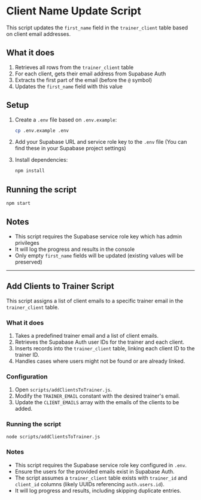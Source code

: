 # Client Name Update Script

This script updates the `first_name` field in the `trainer_client` table based on client email addresses.

## What it does

1. Retrieves all rows from the `trainer_client` table
2. For each client, gets their email address from Supabase Auth
3. Extracts the first part of the email (before the `@` symbol)
4. Updates the `first_name` field with this value

## Setup

1. Create a `.env` file based on `.env.example`:

   ```bash
   cp .env.example .env
   ```

2. Add your Supabase URL and service role key to the `.env` file
   (You can find these in your Supabase project settings)

3. Install dependencies:
   ```bash
   npm install
   ```

## Running the script

```bash
npm start
```

## Notes

- This script requires the Supabase service role key which has admin privileges
- It will log the progress and results in the console
- Only empty `first_name` fields will be updated (existing values will be preserved)

---

## Add Clients to Trainer Script

This script assigns a list of client emails to a specific trainer email in the `trainer_client` table.

### What it does

1.  Takes a predefined trainer email and a list of client emails.
2.  Retrieves the Supabase Auth user IDs for the trainer and each client.
3.  Inserts records into the `trainer_client` table, linking each client ID to the trainer ID.
4.  Handles cases where users might not be found or are already linked.

### Configuration

1.  Open `scripts/addClientsToTrainer.js`.
2.  Modify the `TRAINER_EMAIL` constant with the desired trainer's email.
3.  Update the `CLIENT_EMAILS` array with the emails of the clients to be added.

### Running the script

```bash
node scripts/addClientsToTrainer.js
```

### Notes

- This script requires the Supabase service role key configured in `.env`.
- Ensure the users for the provided emails exist in Supabase Auth.
- The script assumes a `trainer_client` table exists with `trainer_id` and `client_id` columns (likely UUIDs referencing `auth.users.id`).
- It will log progress and results, including skipping duplicate entries.
